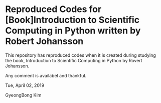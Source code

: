 #  Reproduced Codes for [Book]Introduction to Scientific Computing in Python written by Robert Johansson

This repository has reproduced codes when it is created during studying the book, Introduction to Scientific Computing in Python by Rovert Johansson.

Any comment is availabel and thankful.

Tue, April 02, 2019

GyeongBong Kim
